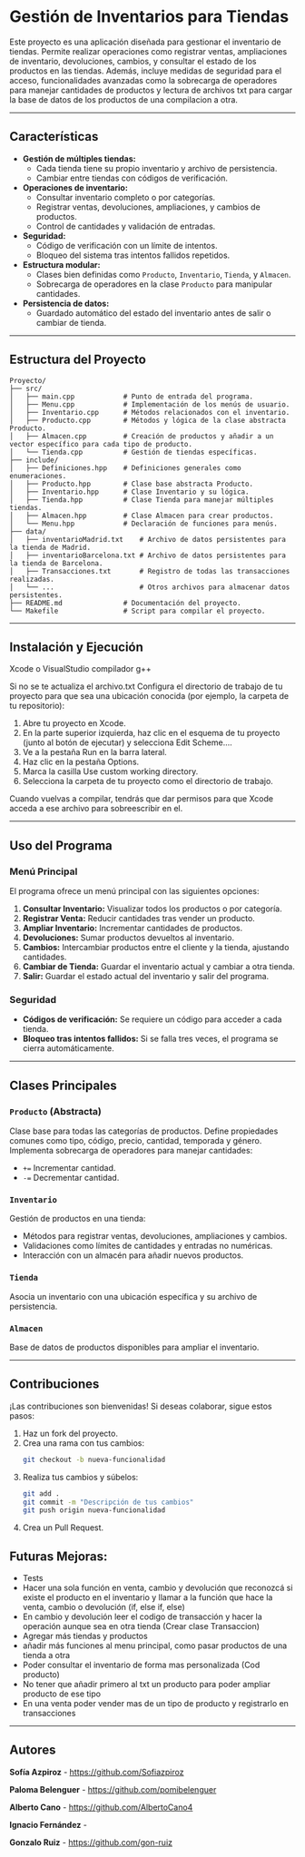 # Gestión de Inventarios para Tiendas

Este proyecto es una aplicación diseñada para gestionar el inventario de tiendas. Permite realizar operaciones como registrar ventas, ampliaciones de inventario, devoluciones, cambios, y consultar el estado de los productos en las tiendas. Además, incluye medidas de seguridad para el acceso, funcionalidades avanzadas como la sobrecarga de operadores para manejar cantidades de productos y lectura de archivos txt para cargar la base de datos de los productos de una compilacion a otra.

---

## Características

- **Gestión de múltiples tiendas:**
  - Cada tienda tiene su propio inventario y archivo de persistencia.
  - Cambiar entre tiendas con códigos de verificación.
- **Operaciones de inventario:**
  - Consultar inventario completo o por categorías.
  - Registrar ventas, devoluciones, ampliaciones, y cambios de productos.
  - Control de cantidades y validación de entradas.
- **Seguridad:**
  - Código de verificación con un límite de intentos.
  - Bloqueo del sistema tras intentos fallidos repetidos.
- **Estructura modular:**
  - Clases bien definidas como `Producto`, `Inventario`, `Tienda`, y `Almacen`.
  - Sobrecarga de operadores en la clase `Producto` para manipular cantidades.
- **Persistencia de datos:**
  - Guardado automático del estado del inventario antes de salir o cambiar de tienda.

---

## Estructura del Proyecto
```
Proyecto/
├── src/
│   ├── main.cpp            # Punto de entrada del programa.
│   ├── Menu.cpp            # Implementación de los menús de usuario.
│   ├── Inventario.cpp      # Métodos relacionados con el inventario.
│   ├── Producto.cpp        # Métodos y lógica de la clase abstracta Producto.
│   ├── Almacen.cpp         # Creación de productos y añadir a un vector específico para cada tipo de producto.
│   └── Tienda.cpp          # Gestión de tiendas específicas.
├── include/
│   ├── Definiciones.hpp    # Definiciones generales como enumeraciones.
│   ├── Producto.hpp        # Clase base abstracta Producto.
│   ├── Inventario.hpp      # Clase Inventario y su lógica.
│   ├── Tienda.hpp          # Clase Tienda para manejar múltiples tiendas.
│   ├── Almacen.hpp         # Clase Almacen para crear productos.
│   └── Menu.hpp            # Declaración de funciones para menús.
├── data/
│   ├── inventarioMadrid.txt    # Archivo de datos persistentes para la tienda de Madrid.
│   ├── inventarioBarcelona.txt # Archivo de datos persistentes para la tienda de Barcelona.
│   ├── Transacciones.txt       # Registro de todas las transacciones realizadas.
│   └── ...                     # Otros archivos para almacenar datos persistentes.
├── README.md               # Documentación del proyecto.
└── Makefile                # Script para compilar el proyecto.
```


---

## Instalación y Ejecución

Xcode o VisualStudio compilador g++

Si no se te actualiza el archivo.txt
Configura el directorio de trabajo de tu proyecto para que sea una ubicación conocida (por ejemplo, la carpeta de tu repositorio):

1. Abre tu proyecto en Xcode.
2. En la parte superior izquierda, haz clic en el esquema de tu proyecto (junto al botón de ejecutar) y selecciona Edit Scheme....
3. Ve a la pestaña Run en la barra lateral.
4. Haz clic en la pestaña Options.
5. Marca la casilla Use custom working directory.
6. Selecciona la carpeta de tu proyecto como el directorio de trabajo.

Cuando vuelvas a compilar, tendrás que dar permisos para que Xcode acceda a ese archivo para sobreescribir en el.

---

## Uso del Programa

### Menú Principal
El programa ofrece un menú principal con las siguientes opciones:

1. **Consultar Inventario:** Visualizar todos los productos o por categoría.
2. **Registrar Venta:** Reducir cantidades tras vender un producto.
3. **Ampliar Inventario:** Incrementar cantidades de productos.
4. **Devoluciones:** Sumar productos devueltos al inventario.
5. **Cambios:** Intercambiar productos entre el cliente y la tienda, ajustando cantidades.
6. **Cambiar de Tienda:** Guardar el inventario actual y cambiar a otra tienda.
7. **Salir:** Guardar el estado actual del inventario y salir del programa.

### Seguridad
- **Códigos de verificación:** Se requiere un código para acceder a cada tienda.
- **Bloqueo tras intentos fallidos:** Si se falla tres veces, el programa se cierra automáticamente.

---

## Clases Principales

### `Producto` (Abstracta)
Clase base para todas las categorías de productos. Define propiedades comunes como tipo, código, precio, cantidad, temporada y género. Implementa sobrecarga de operadores para manejar cantidades:

- `+=` Incrementar cantidad.
- `-=` Decrementar cantidad.

### `Inventario`
Gestión de productos en una tienda:
- Métodos para registrar ventas, devoluciones, ampliaciones y cambios.
- Validaciones como límites de cantidades y entradas no numéricas.
- Interacción con un almacén para añadir nuevos productos.

### `Tienda`
Asocia un inventario con una ubicación específica y su archivo de persistencia.

### `Almacen`
Base de datos de productos disponibles para ampliar el inventario.

---

## Contribuciones
¡Las contribuciones son bienvenidas! Si deseas colaborar, sigue estos pasos:
1. Haz un fork del proyecto.
2. Crea una rama con tus cambios:
   ```bash
   git checkout -b nueva-funcionalidad
   ```
3. Realiza tus cambios y súbelos:
   ```bash
   git add .
   git commit -m "Descripción de tus cambios"
   git push origin nueva-funcionalidad
   ```
4. Crea un Pull Request.

## Futuras Mejoras:
- Tests
- Hacer una sola función en venta, cambio y devolución que reconozcá si existe el producto en el inventario y llamar a la función que hace la venta, cambio o devolución (if, else if, else)
- En cambio y devolución leer el codigo de transacción y hacer la operación aunque sea en otra tienda (Crear clase Transaccion)
- Agregar más tiendas y productos
- añadir más funciones al menu principal, como pasar productos de una tienda a otra
- Poder consultar el inventario de forma mas personalizada (Cod producto)
- No tener que añadir primero al txt un producto para poder ampliar producto de ese tipo
- En una venta poder vender mas de un tipo de producto y registrarlo en transacciones

---

## Autores
**Sofía Azpiroz** - https://github.com/Sofiazpiroz

**Paloma Belenguer** - https://github.com/pomibelenguer

**Alberto Cano** - https://github.com/AlbertoCano4

**Ignacio Fernández** - 

**Gonzalo Ruiz** - https://github.com/gon-ruiz

